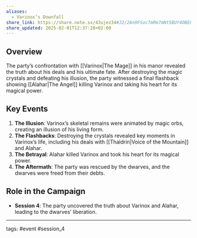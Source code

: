 ```yaml
---
aliases:
  - Varinox’s Downfall
share_link: https://share.note.sx/43ujez34#J2/2An9FSoc7mRm7mNt5BUY4OBEPjXDbGY/cShFDsIM
share_updated: 2025-02-01T12:37:20+02:00
---
```

## Overview
The party’s confrontation with [[Varinox|The Mage]] in his manor revealed the truth about his deals and his ultimate fate. After destroying the magic crystals and defeating his illusion, the party witnessed a final flashback showing [[Alahar|The Angel]] killing Varinox and taking his heart for its magical power.

## Key Events
1. **The Illusion**: Varinox’s skeletal remains were animated by magic orbs, creating an illusion of his living form.
2. **The Flashbacks**: Destroying the crystals revealed key moments in Varinox’s life, including his deals with [[Thaldrin|Voice of the Mountain]] and Alahar.
3. **The Betrayal**: Alahar killed Varinox and took his heart for its magical power.
4. **The Aftermath**: The party was rescued by the dwarves, and the dwarves were freed from their debts.

## Role in the Campaign
- **Session 4**: The party uncovered the truth about Varinox and Alahar, leading to the dwarves’ liberation.

---
tags: #event #session_4